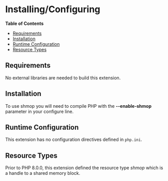 Installing/Configuring
======================

**Table of Contents**

-   [Requirements](/shmop/setup.html#Requirements)
-   [Installation](/shmop/setup.html#Installation)
-   [Runtime Configuration](/shmop/setup.html#Runtime%20Configuration)
-   [Resource Types](/shmop/setup.html#Resource%20Types)

Requirements
------------

No external libraries are needed to build this extension.

Installation
------------

To use shmop you will need to compile PHP with the **--enable-shmop**
parameter in your configure line.

Runtime Configuration
---------------------

This extension has no configuration directives defined in `php.ini`.

Resource Types
--------------

Prior to PHP 8.0.0, this extension defined the resource type *shmop*
which is a handle to a shared memory block.
